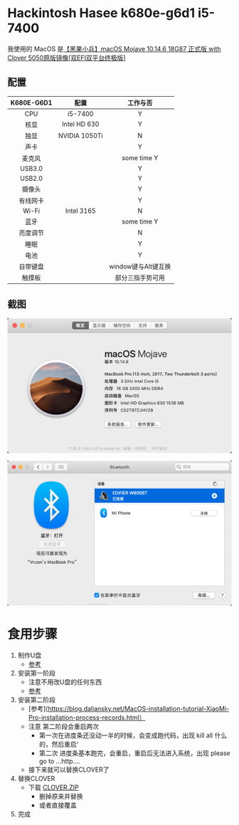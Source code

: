 # Hackintosh Hasee k680e-g6d1 i5-7400
我使用的 MacOS 是[【黑果小兵】macOS Mojave 10.14.6 18G87 正式版 with Clover 5050原版镜像\[双EFI双平台终极版\]](https://blog.daliansky.net/macOS-Mojave-10.14.6-18G87-Release-version-with-Clover-5033-original-image.html)
## 配置
|  K680E-G6D1   |    配置     |      工作与否    |
|  :---------:  | :--------: |  :-----------:  | 
|     CPU       |    i5-7400 |          Y      |
|     核显       |  Intel HD 630 |        Y     |
|     独显       |  NVIDIA 1050Ti  |      N     |
|     声卡       |              |        Y      |
|    麦克风       |              |  some time Y  |
|    USB3.0      |              |       Y      |
|    USB2.0      |               |      Y      |
|     摄像头      |               |      Y      |
|     有线网卡    |                |      Y      |
|     Wi-Fi      |   Intel 3165  |      N       |
|     蓝牙        |               |   some time Y |
|   亮度调节      |                |      N       |
|   睡眠         |                |      Y       |
|    电池        |                |      Y        |
|    自带键盘     |                |  window键与Alt键互换 | 
|    触摸板      |                |  部分三指手势可用  | 

## 截图

![alt 截图](./img/000.png)

![alt 截图](./img/001.png)

# 食用步骤  
1. 制作U盘  
    - [参考](https://blog.daliansky.net/MacOS-installation-tutorial-XiaoMi-Pro-installation-process-records.html)  
2. 安装第一阶段  
    - 注意不用改U盘的任何东西  
    - [参考](https://blog.daliansky.net/MacOS-installation-tutorial-XiaoMi-Pro-installation-process-records.html)  
3. 安装第二阶段  
    - [参考](https://blog.daliansky.net/MacOS-installation-tutorial-XiaoMi-Pro-installation-process-records.html）  
    - 注意 第二阶段会重启两次  
        - 第一次在进度条还没动一半的时候，会变成跑代码，出现 kill all 什么的，然后重启‘  
        - 第二次 进度条基本跑完，会重启，重启后无法进入系统，出现 please go to ...http....   
    - 接下来就可以替换CLOVER了  
4. 替换CLOVER  
    - 下载 [CLOVER.ZIP](https://github.com/Vnzen/Hackintosh_hasee_k680e-g6d1_clover/releases)  
        - 删掉原来并替换  
        - 或者直接覆盖  
5. 完成

